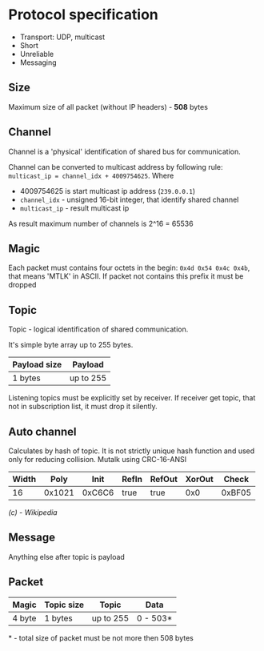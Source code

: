 
# Protocol specification

* Transport: UDP, multicast
* Short
* Unreliable
* Messaging

## Size

Maximum size of all packet (without IP headers) - **508** bytes

## Channel

Channel is a 'physical' identification of shared bus for communication.

Channel can be converted to multicast address by following rule: `multicast_ip = channel_idx + 4009754625`.
Where 

* 4009754625 is start multicast ip address (`239.0.0.1`)
* `channel_idx` - unsigned 16-bit integer, that identify shared channel
* `multicast_ip` - result multicast ip

As result maximum number of channels is 2^16 = 65536

## Magic

Each packet must contains four octets in the begin: `0x4d 0x54 0x4c 0x4b`, that means 'MTLK' in ASCII. If packet not contains this prefix it must be dropped

## Topic

Topic - logical identification of shared communication.

It's simple byte array up to 255 bytes.


| Payload size | Payload   |
|--------------|-----------|
| 1 bytes      | up to 255 |

Listening topics must be explicitly set by receiver. If receiver get topic, that not in subscription list, it must drop it silently.

## Auto channel

Calculates by hash of topic. It is not strictly unique hash function and used only for reducing collision. Mutalk using CRC-16-ANSI

| Width | Poly | Init | RefIn | RefOut | XorOut | Check |
|-------|------|------|-------|--------|--------|-------|
| 16    |0x1021|0xC6C6| true  | true   | 0x0    | 0xBF05|

_(c) - Wikipedia_

## Message

Anything else after topic is payload


## Packet

| Magic  | Topic   size | Topic     | Data
|--------|--------------|-----------|---------|
| 4 byte | 1 bytes      | up to 255 | 0 - 503*

\* - total size of packet must be not more then 508 bytes


